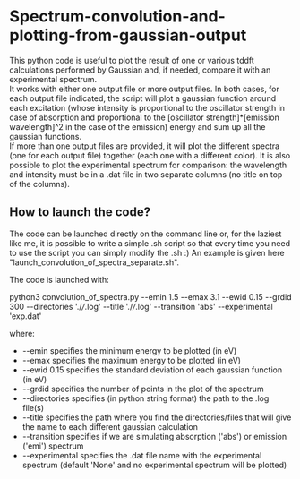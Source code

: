 # Spectrum-convolution-and-plotting-from-gaussian-output

This python code is useful to plot the result of one or various tddft calculations performed by Gaussian and, if needed, compare it with an experimental spectrum.  
It works with either one output file or more output files. In both cases, for each output file indicated, the script will plot a gaussian function around each excitation (whose intensity is proportional to the oscillator strength in case of absorption and proportional to the [oscillator strength]*[emission wavelength]^2 in the case of the emission) energy and sum up all the gaussian functions.  
If more than one output files are provided, it will plot the different spectra (one for each output file) together (each one with a different color).
It is also possible to plot the experimental spectrum for comparison: the wavelength and intensity must be in a .dat file in two separate columns (no title on top of the columns).

## How to launch the code?

The code can be launched directly on the command line or, for the laziest like me, it is possible to write a simple .sh script so that every time you need to use the script you can simply modify the .sh :) An example is given here "launch_convolution_of_spectra_separate.sh".  

The code is launched with:  

python3 convolution_of_spectra.py --emin 1.5 --emax 3.1 --ewid 0.15 --grdid 300 --directories './*/*.log' --title './*/*.log' --transition 'abs' --experimental 'exp.dat'  

where:
* --emin specifies the minimum energy to be plotted (in eV)
* --emax specifies the maximum energy to be plotted (in eV)
* --ewid 0.15 specifies the standard deviation of each gaussian function (in eV)
* --grdid specifies the number of points in the plot of the spectrum
* --directories specifies (in python string format) the path to the .log file(s)
* --title specifies the path where you find the directories/files that will give the name to each different gaussian calculation 
* --transition specifies if we are simulating absorption ('abs') or emission ('emi') spectrum
* --experimental specifies the .dat file name with the experimental spectrum (default 'None' and no experimental spectrum will be plotted)
